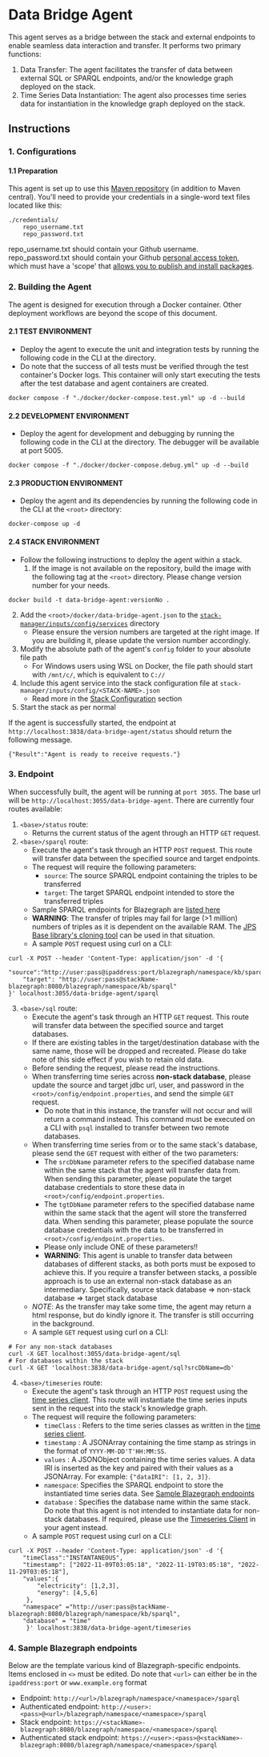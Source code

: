 # Data Bridge Agent
This agent serves as a bridge between the stack and external endpoints to enable seamless data interaction and transfer. It performs two primary functions:
1) Data Transfer: The agent facilitates the transfer of data between external SQL or SPARQL endpoints, and/or the knowledge graph deployed on the stack.
2) Time Series Data Instantiation: The agent also processes time series data for instantiation in the knowledge graph deployed on the stack.

## Instructions
### 1. Configurations
#### 1.1 Preparation
This agent is set up to use this [Maven repository](https://maven.pkg.github.com/cambridge-cares/TheWorldAvatar/) (in addition to Maven central).
You'll need to provide  your credentials in a single-word text files located like this:
```
./credentials/
    repo_username.txt
    repo_password.txt
```
repo_username.txt should contain your Github username. repo_password.txt should contain your Github [personal access token](https://docs.github.com/en/github/authenticating-to-github/creating-a-personal-access-token),
which must have a 'scope' that [allows you to publish and install packages](https://docs.github.com/en/packages/working-with-a-github-packages-registry/working-with-the-apache-maven-registry#authenticating-to-github-packages).

### 2. Building the Agent
The agent is designed for execution through a Docker container. Other deployment workflows are beyond the scope of this document.

#### 2.1 **TEST ENVIRONMENT**
- Deploy the agent to execute the unit and integration tests by running the following code in the CLI at the <root> directory. 
- Do note that the success of all tests must be verified through the test container's Docker logs. This container will only start executing the tests after the test database and agent containers are created.
```
docker compose -f "./docker/docker-compose.test.yml" up -d --build
```

#### 2.2 **DEVELOPMENT ENVIRONMENT**
- Deploy the agent for development and debugging by running the following code in the CLI at the directory. The debugger will be available at port 5005.
```
docker compose -f "./docker/docker-compose.debug.yml" up -d --build
```

#### 2.3 **PRODUCTION ENVIRONMENT**
- Deploy the agent and its dependencies by running the following code in the CLI at the `<root>` directory:
```
docker-compose up -d
```

#### 2.4 **STACK ENVIRONMENT**
- Follow the following instructions to deploy the agent within a stack.
  1) If the image is not available on the repository, build the image with the following tag at the `<root>` directory. Please change version number for your needs.
```
docker build -t data-bridge-agent:versionNo .
```
  2) Add the `<root>/docker/data-bridge-agent.json` to the [`stack-manager/inputs/config/services`](https://github.com/TheWorldAvatar/stack/tree/main/stack-manager/inputs/config/services) directory
     - Please ensure the version numbers are targeted at the right image. If you are building it, please update the version number accordingly.
  3) Modify the absolute path of the agent's `config` folder to your absolute file path
     - For Windows users using WSL on Docker, the file path should start with `/mnt/c/`, which is equivalent to `C://`
  4) Include this agent service into the stack configuration file at `stack-manager/inputs/config/<STACK-NAME>.json`
     - Read more in the [Stack Configuration](https://github.com/TheWorldAvatar/stack/tree/main/stack-manager) section
  5) Start the stack as per normal

If the agent is successfully started, the endpoint at `http://localhost:3838/data-bridge-agent/status` should return the following message.
```
{"Result":"Agent is ready to receive requests."}
```

### 3. Endpoint
When successfully built, the agent will be running at `port 3055`. The base url will be `http://localhost:3055/data-bridge-agent`.
There are currently four routes available:

1. `<base>/status` route:
   - Returns the current status of the agent through an HTTP `GET` request.
2. `<base>/sparql` route:
    - Execute the agent's task through an HTTP `POST` request. This route will transfer data between the specified source and target endpoints.
    - The request will require the following parameters:
      - `source`: The source SPARQL endpoint containing the triples to be transferred 
      - `target`: The target SPARQL endpoint intended to store the transferred triples
    - Sample SPARQL endpoints for Blazegraph are [listed here](#4-sample-blazegraph-endpoints)
    - **WARNING**: The transfer of triples may fail for large (>1 million) numbers of triples as it is dependent on the available RAM. The [JPS Base library's cloning tool](https://github.com/cambridge-cares/TheWorldAvatar/blob/main/JPS_BASE_LIB/src/main/java/uk/ac/cam/cares/jps/base/tools/cloning/CloningTool.java) can be used in that situation.
    - A sample `POST` request using curl on a CLI:
```
curl -X POST --header 'Content-Type: application/json' -d '{
    "source":"http://user:pass@ipaddress:port/blazegraph/namespace/kb/sparql",
    "target": "http://user:pass@stackName-blazegraph:8080/blazegraph/namespace/kb/sparql"
}' localhost:3055/data-bridge-agent/sparql 
```

3. `<base>/sql` route:
   - Execute the agent's task through an HTTP `GET` request. This route will transfer data between the specified source and target databases.
   - If there are existing tables in the target/destination database with the same name, those will be dropped and recreated. Please do take note of this side effect if you wish to retain old data.
   - Before sending the request, please read the instructions.
   - When transferring time series across **non-stack database**, please update the source and target jdbc url, user, and password in the `<root>/config/endpoint.properties`, and send the simple `GET` request.
     - Do note that in this instance, the transfer will not occur and will return a command instead. This command must be executed on a CLI with `psql` installed to transfer between two remote databases.
   - When transferring time series from or to the same stack's database, please send the `GET` request with either of the two parameters:
       - The `srcDbName` parameter refers to the specified database name within the same stack that the agent will transfer data from. When sending this parameter, please populate the target database credentials to store these data in `<root>/config/endpoint.properties`.
       - The `tgtDbName` parameter refers to the specified database name within the same stack that the agent will store the transferred data. When sending this parameter, please populate the source database credentials with the data to be transferred in `<root>/config/endpoint.properties`.
       - Please only include ONE of these parameters!!
       - **WARNING**: This agent is unable to transfer data between databases of different stacks, as both ports must be exposed to achieve this. If you require a transfer between stacks, a possible approach is to use an external non-stack database as an intermediary. Specifically, source stack database => non-stack database => target stack database
   - *NOTE*: As the transfer may take some time, the agent may return a html response, but do kindly ignore it. The transfer is still occurring in the background.
   - A sample `GET` request using curl on a CLI:
```
# For any non-stack databases
curl -X GET localhost:3055/data-bridge-agent/sql
# For databases within the stack
curl -X GET 'localhost:3838/data-bridge-agent/sql?srcDbName=db'
```

4. `<base>/timeseries` route:
    - Execute the agent's task through an HTTP `POST` request using the [time series client](https://github.com/cambridge-cares/TheWorldAvatar/tree/main/JPS_BASE_LIB/src/main/java/uk/ac/cam/cares/jps/base/timeseries). This route will instantiate the time series inputs sent in the request into the stack's knowledge graph.
    - The request will require the following parameters:
      - `timeClass` : Refers to the time series classes as written in the [time series client](https://github.com/cambridge-cares/TheWorldAvatar/tree/main/JPS_BASE_LIB/src/main/java/uk/ac/cam/cares/jps/base/timeseries#instantiation-in-kg).
      - `timestamp` : A JSONArray containing the time stamp as strings in the format of `YYYY-MM-DD'T'HH:MM:SS`.
      - `values` : A JSONObject containing the time series values. A data IRI is inserted as the key and paired with their values as a JSONArray. For example: `{"dataIRI": [1, 2, 3]}`.
      - `namespace`: Specifies the SPARQL endpoint to store the instantiated time series data.  See [Sample Blazegraph endpoints](#4-sample-blazegraph-endpoints)
      - `database` : Specifies the database name within the same stack. Do note that this agent is not intended to instantiate data for non-stack databases. If required, please use the [Timeseries Client](https://github.com/cambridge-cares/TheWorldAvatar/tree/main/JPS_BASE_LIB/src/main/java/uk/ac/cam/cares/jps/base/timeseries) in your agent instead. 
    - A sample `POST` request using curl on a CLI:
```
curl -X POST --header 'Content-Type: application/json' -d '{
    "timeClass":"INSTANTANEOUS",
    "timestamp": ["2022-11-09T03:05:18", "2022-11-19T03:05:18", "2022-11-29T03:05:18"],
    "values":{
        "electricity": [1,2,3],
        "energy": [4,5,6]
     },
    "namespace" ="http://user:pass@stackName-blazegraph:8080/blazegraph/namespace/kb/sparql",
    "database" = "time"
     }' localhost:3838/data-bridge-agent/timeseries 
```

### 4. Sample Blazegraph endpoints
Below are the template various kind of Blazegraph-specific endpoints. Items enclosed in `<>` must be edited. Do note that `<url>` can either be in the `ipaddress:port` or `www.example.org` format

- Endpoint: `http://<url>/blazegraph/namespace/<namespace>/sparql`
- Authenticated endpoint: `http://<user>:<pass>@<url>/blazegraph/namespace/<namespace>/sparql`
- Stack endpoint: `https://<stackName>-blazegraph:8080/blazegraph/namespace/<namespace>/sparql`
- Authenticated stack endpoint: `https://<user>:<pass>@<stackName>-blazegraph:8080/blazegraph/namespace/<namespace>/sparql`
